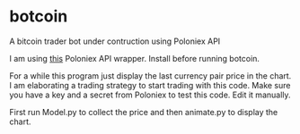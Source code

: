 # botcoin
A bitcoin trader bot under contruction using Poloniex API

I am using [this](https://github.com/s4w3d0ff/python-poloniex) Poloniex API wrapper.
Install before running botcoin.

For a while this program just display the last currency pair price in the chart. 
I am elaborating a trading strategy to start trading with this code.
Make sure you have a key and a secret from Poloniex to test this code. Edit it manually.

First run Model.py to collect the price and then animate.py to display the chart.
